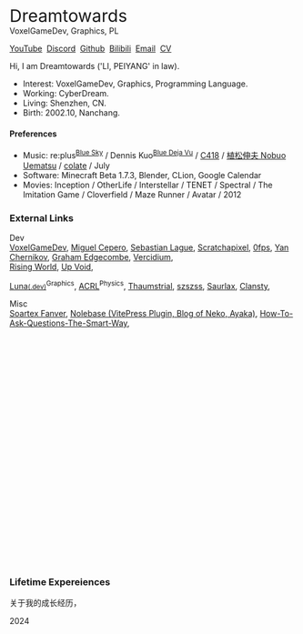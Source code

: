 
<!-- [//]: # (# Dreamtowards <small>"LI, PEIYANG"</small> <br><span style="font-size: 20px">VoxelGameDev, Graphics, PL</span>) -->
<!-- [//]: # (# About) -->

<div class="avatar" style="float: right">
<!-- <img src="./res/avatar-2024.06-SideForest.jpg" > -->
<!-- <img src="./res/avatar-2024.07.jpg" style=""> -->
<!-- <img src="./res/avatar-2023.11-SideHeadphoneForest.png"> -->
</div>

<style scoped>
.avatar {
    height: 130px; 
    width: 130px;
    display: inline-block; 
    border-radius: 60px;
    margin-right: 4px;
    background-size: cover;
    background-position: center;
    background-image: url('./res/avatar-2024.06-SideForest.jpg') ;
    transition: 5s;
}
.avatar:hover {
    background-image: url('./res/avatar-2024.07.jpg')!important;
}
</style>


<span style="font-size: 30px">Dreamtowards</span><br>
VoxelGameDev, Graphics, PL

 [YouTube](https://youtube.com/@dreamtowards)&nbsp;
 [Discord](https://discord.gg/k7ssbPJQnp)&nbsp;
 [Github](https://github.com/Dreamtowards)&nbsp;
 [Bilibili](https://space.bilibili.com/19483166)&nbsp;
 [Email](mailto:x@elytra.dev)&nbsp;
 [CV](https://elytra.dev/cv.pdf) 

Hi, I am Dreamtowards ('LI, PEIYANG' in law).
- Interest: VoxelGameDev, Graphics, Programming Language.
- Working: CyberDream. <!--former intern at ByteDance (gamedev position).-->
- Living: Shenzhen, CN.
- Birth: 2002.10, Nanchang.
  
#### Preferences

- Music: re:plus<sup>[Blue Sky](https://www.youtube.com/watch?v=6-QETns5W_Q)</sup> / Dennis Kuo<sup>[Blue Deja Vu](https://www.youtube.com/watch?v=l5YxW0GZmbg)</sup> / [C418](https://www.youtube.com/watch?v=DZ47H84Bc_Q) / [植松伸夫 Nobuo Uematsu]() / [colate](https://www.youtube.com/watch?v=Qdup0ujs9f0) / July
- Software: Minecraft Beta 1.7.3, Blender, CLion, Google Calendar 
- Movies: Inception / OtherLife / Interstellar / TENET / Spectral / The Imitation Game / Cloverfield / Maze Runner / Avatar / 2012

### External Links

Dev  
[VoxelGameDev](https://voxel.wiki/),
[Miguel Cepero](https://procworld.blogspot.com/),
[Sebastian Lague](https://www.youtube.com/channel/UCmtyQOKKmrMVaKuRXz02jbQ),
[Scratchapixel](https://www.scratchapixel.com/),
[0fps](https://0fps.net/),
[Yan Chernikov](https://thecherno.com/),
[Graham Edgecombe](https://minecraft-ids.grahamedgecombe.com/),
[Vercidium](https://vercidium.com/),
<br>
[Rising World](https://trello.com/b/t5Leypcj/rising-world-development),
[Up Void](https://upvoid.com/),

[Luna](https://github.com/Luna5ama)<small>[(.dev)](https://about.luna5ama.dev/)</small><sup>Graphics</sup>, 
[ACRL](https://www.zhihu.com/people/acrl)<sup>Physics</sup>, 
[Thaumstrial](https://thaumstrial.com/), 
[szszss](http://blog.hakugyokurou.net/?p=785),
[Saurlax](https://saurlax.com/),
[Clansty](https://clansty.com/),

Misc  
[Soartex Fanver](https://soartex.net/),
[Nolebase (VitePress Plugin, Blog of Neko, Ayaka)](https://nolebase.ayaka.io/%E7%AC%94%E8%AE%B0/),
[How-To-Ask-Questions-The-Smart-Way](https://github.com/ryanhanwu/How-To-Ask-Questions-The-Smart-Way/blob/main/README-zh_CN.md), 


<div style="height: 400px;"></div>


### Lifetime Expereiences 

关于我的成长经历，

2024
